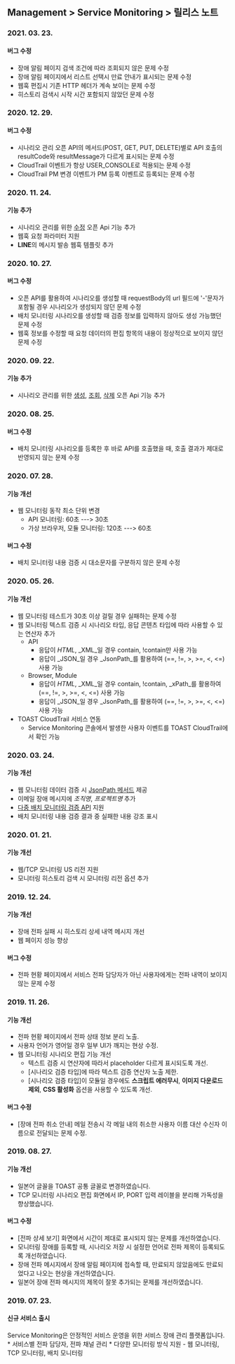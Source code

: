 ## Management > Service Monitoring > 릴리스 노트

### 2021. 03. 23.

#### 버그 수정
* 장애 알림 페이지 검색 조건에 따라 조회되지 않은 문제 수정
* 장애 알림 페이지에서 리스트 선택시 만료 안내가 표시되는 문제 수정
* 웹훅 편집시 기존 HTTP 헤더가 계속 보이는 문제 수정
* 히스토리 검색시 시작 시간 포함되지 않았던 문제 수정

### 2020. 12. 29.

#### 버그 수정
* 시나리오 관리 오픈 API의 메서드(POST, GET, PUT, DELETE)별로 API 호출의 resultCode와 resultMessage가 다르게 표시되는 문제 수정
* CloudTrail 이벤트가 항상 USER_CONSOLE로 적용되는 문제 수정
* CloudTrail PM 변경 이벤트가 PM 등록 이벤트로 등록되는 문제 수정

### 2020. 11. 24.

#### 기능 추가
* 시나리오 관리를 위한 [수정](/Management/Service%20Monitoring/ko/api-guide/#_15) 오픈 Api 기능 추가
* 웹훅 요청 파라미터 지원
* **LINE**의 메시지 발송 웹훅 템플릿 추가

### 2020. 10. 27.

#### 버그 수정
* 오픈 API를 활용하여 시나리오를 생성할 때 requestBody의 url 필드에 '-'문자가 포함될 경우 시나리오가 생성되지 않던 문제 수정
* 배치 모니터링 시나리오를 생성할 때 검증 정보를 입력하지 않아도 생성 가능했던 문제 수정
* 웹훅 정보를 수정할 때 요청 데이터의 편집 항목의 내용이 정상적으로 보이지 않던 문제 수정

### 2020. 09. 22.

#### 기능 추가
* 시나리오 관리를 위한 [생성](/Management/Service%20Monitoring/ko/api-guide/#_8), [조회](/Management/Service%20Monitoring/ko/api-guide/#_11), [삭제](/Management/Service%20Monitoring/ko/api-guide/#_13) 오픈 Api 기능 추가

### 2020. 08. 25.

#### 버그 수정
* 배치 모니터링 시나리오를 등록한 후 바로 API를 호출했을 때, 호출 결과가 제대로 반영되지 않는 문제 수정 

### 2020. 07. 28.

#### 기능 개선
* 웹 모니터링 동작 최소 단위 변경
  * API 모니터링: 60초 ---> 30초
  * 가상 브라우저, 모듈 모니터링: 120초 ---> 60초

#### 버그 수정
* 배치 모니터링 내용 검증 시 대소문자를 구분하지 않은 문제 수정


### 2020. 05. 26.

#### 기능 개선
* 웹 모니터링 테스트가 30초 이상 걸릴 경우 실패하는 문제 수정
* 웹 모니터링 텍스트 검증 시 시나리오 타입, 응답 콘텐츠 타입에 따라 사용할 수 있는 연산자 추가
  * API
    * 응답이 _HTML_, _XML_일 경우 contain, !contain만 사용 가능
    * 응답이 _JSON_일 경우 _JsonPath_를 활용하여 (==, !=, >, >=, <, <=) 사용 가능
  * Browser, Module
    * 응답이 _HTML_, _XML_일 경우 contain, !contain, _xPath_를 활용하여 (==, !=, >, >=, <, <=) 사용 가능
    * 응답이 _JSON_일 경우 _JsonPath_를 활용하여 (==, !=, >, >=, <, <=) 사용 가능
* TOAST CloudTrail 서비스 연동
  * Service Monitoring 콘솔에서 발생한 사용자 이벤트를 TOAST CloudTrail에서 확인 가능

### 2020. 03. 24.

#### 기능 개선
* 웹 모니터링 데이터 검증 시 [JsonPath 메서드](/Management/Service%20Monitoring/ko/console-guide/#_9) 제공
* 이메일 장애 메시지에 _조직명_, _프로젝트명_ 추가
* [다중 배치 모니터링 검증 API](/Management/Service%20Monitoring/ko/api-guide/#_5) 지원
* 배치 모니터링 내용 검증 결과 중 실패한 내용 강조 표시

### 2020. 01. 21.

#### 기능 개선
* 웹/TCP 모니터링 US 리전 지원
* 모니터링 히스토리 검색 시 모니터링 리전 옵션 추가

### 2019. 12. 24.

#### 기능 개선
* 장애 전파 실패 시 히스토리 상세 내역 메시지 개선
* 웹 페이지 성능 향상

#### 버그 수정
* 전파 현황 페이지에서 서비스 전파 담당자가 아닌 사용자에게는 전파 내역이 보이지 않는 문제 수정

### 2019. 11. 26.

#### 기능 개선
* 전파 현황 페이지에서 전파 상태 정보 분리 노출.
* 사용자 언어가 영어일 경우 일부 UI가 깨지는 현상 수정.
* 웹 모니터링 시나리오 편집 기능 개선
  * 텍스트 검증 시 연산자에 따라서 placeholder 다르게 표시되도록 개선.
  * [시나리오 검증 타입]에 따라 텍스트 검증 연산자 노출 제한.
  * [시나리오 검증 타입]이 모듈일 경우에도 **스크립트 에러무시**, **이미지 다운로드 제외**, **CSS 활성화** 옵션을 사용할 수 있도록 개선.

#### 버그 수정
* [장애 전파 취소 안내] 메일 전송시 각 메일 내의 취소한 사용자 이름 대산 수신자 이름으로 전달되는 문제 수정.

### 2019. 08. 27.

#### 기능 개선
* 일본어 글꼴을 TOAST 공통 글꼴로 변경하였습니다.
* TCP 모니터링 시나리오 편집 화면에서 IP, PORT 입력 레이블을 분리해 가독성을 향상했습니다.

#### 버그 수정
* [전파 상세 보기] 화면에서 시간이 제대로 표시되지 않는 문제를 개선하였습니다.
* 모니터링 장애를 등록할 때, 시나리오 저장 시 설정한 언어로 전파 제목이 등록되도록 개선하였습니다.
* 장애 전파 메시지에서 장애 알림 페이지에 접속할 때, 만료되지 않았음에도 만료되었다고 나오는 현상을 개선하였습니다.
* 일본어 장애 전파 메시지의 제목이 잘못 추가되는 문제를 개선하였습니다.

### 2019. 07. 23.

#### 신규 서비스 출시
Service Monitoring은 안정적인 서비스 운영을 위한 서비스 장애 관리 플랫폼입니다. 
	* 서비스별 전파 담당자, 전파 채널 관리
	* 다양한 모니터링 방식 지원 - 웹 모니터링, TCP 모니터링, 배치 모니터링